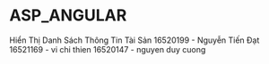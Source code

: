 # ASP_ANGULAR
Hiển Thị Danh Sách Thông Tin Tài Sản
16520199 - Nguyễn Tiến Đạt
16521169 - vi chi thien
16520147 - nguyen duy cuong
